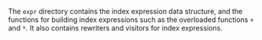 The `expr` directory contains the index expression data structure, and the
functions for building index expressions such as the overloaded functions `+`
and `*`.  It also contains rewriters and visitors for index expressions.
